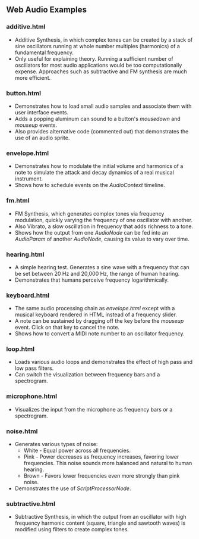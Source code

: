 ## Web Audio Examples

### additive.html
* Additive Synthesis, in which complex tones can be created by a
  stack of sine oscillators running at whole number multiples
  (harmonics) of a fundamental frequency.
* Only useful for explaining theory.  Running a sufficient number
  of oscillators for most audio applications would be too
  computationally expense.  Approaches such as subtractive and FM
  synthesis are much more efficient.

### button.html
* Demonstrates how to load small audio samples and associate them
  with user interface events.
* Adds a popping aluminum can sound to a button's _mousedown_ and
  _mouseup_ events.
* Also provides alternative code (commented out) that demonstrates the
  use of an audio sprite.

### envelope.html
* Demonstrates how to modulate the initial volume and harmonics of a
  note to simulate the attack and decay dynamics of a real musical
  instrument.
* Shows how to schedule events on the _AudioContext_ timeline.

### fm.html
* FM Synthesis, which generates complex tones via frequency
  modulation, quickly varying the frequency of one oscillator with
  another.
* Also Vibrato, a slow oscillation in frequency that adds richness to
  a tone.
* Shows how the output from one _AudioNode_ can be fed into an
  _AudioParam_ of another _AudioNode_, causing its value to vary over
  time.

### hearing.html
* A simple hearing test. Generates a sine wave with a frequency
  that can be set between 20 Hz and 20,000 Hz, the range of human
  hearing.
* Demonstrates that humans perceive frequency logarithmically.

### keyboard.html
* The same audio processing chain as _envelope.html_ except with
  a musical keyboard rendered in HTML instead of a frequency slider.
* A note can be sustained by dragging off the key before the _mouseup_
  event.  Click on that key to cancel the note.
* Shows how to convert a MIDI note number to an oscillator frequency.

### loop.html
* Loads various audio loops and demonstrates the effect of high pass
  and low pass filters.
* Can switch the visualization between frequency bars and a
  spectrogram.

### microphone.html
* Visualizes the input from the microphone as frequency bars or a
  spectrogram.

### noise.html
* Generates various types of noise:
  * White - Equal power across all frequencies.
  * Pink - Power decreases as frequency increases, favoring lower
    frequencies.  This noise sounds more balanced and natural to
    human hearing.
  * Brown - Favors lower frequencies even more strongly than pink
    noise.
* Demonstrates the use of _ScriptProcessorNode_.

### subtractive.html
* Subtractive Synthesis, in which the output from an oscillator with
  high frequency harmonic content (square, triangle and sawtooth
  waves) is modified using filters to create complex tones.
